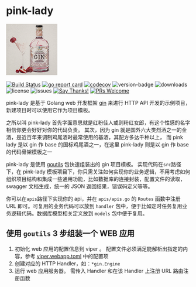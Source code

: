 # pink-lady

![proj-icon](./misc/logo.png)

[![Build Status](https://travis-ci.org/axiaoxin/pink-lady.svg?branch=master)](https://travis-ci.org/axiaoxin/pink-lady)
[![go report card](https://goreportcard.com/badge/github.com/axiaoxin/pink-lady)](https://goreportcard.com/report/github.com/axiaoxin/pink-lady)
[![codecov](https://codecov.io/gh/axiaoxin/pink-lady/branch/master/graph/badge.svg)](https://codecov.io/gh/axiaoxin/pink-lady)
![version-badge](https://img.shields.io/github/release/axiaoxin/pink-lady.svg)
![downloads](https://img.shields.io/github/downloads/axiaoxin/pink-lady/total.svg)
![license](https://img.shields.io/github/license/axiaoxin/pink-lady.svg)
![issues](https://img.shields.io/github/issues/axiaoxin/pink-lady.svg)
[![Say Thanks!](https://img.shields.io/badge/Say%20Thanks-!-1EAEDB.svg)](https://saythanks.io/to/axiaoxin)
[![PRs Welcome](https://img.shields.io/badge/PRs-welcome-brightgreen.svg)](https://github.com/axiaoxin/pink-lady/pulls)

pink-lady 是基于 Golang web 开发框架 [gin](https://github.com/gin-gonic/gin)
来进行 HTTP API 开发的示例项目，新建项目时可以使用它作为项目模板。

之所以叫 pink-lady 首先字面意思就是红粉佳人或则粉红女郎，有这个性感的名字相信你更会好好对你的代码负责。
其次，因为 gin 就是国外六大类烈酒之一的金酒，是近百年来调制鸡尾酒时最常使用的基酒，其配方多达千种以上，
而 pink lady 是以 gin 作 base 的国标鸡尾酒之一，在这里 pink-lady 则是以 gin 作 base 的代码骨架模板之一

pink-lady 是使用 [goutils](http://github.com/axiaoxin-com/goutils) 包快速组装出的 gin 项目模板。
实现代码在`src`路径下，在 pink-lady 模板项目下，你只需关注如何实现你的业务逻辑，不用考虑如何组织项目结构和集成一些通用功能，比如数据库的连接封装，配置文件的读取，swagger 文档生成，统一的 JSON 返回结果，错误码定义等等。

你可以在`apis`路径下实现你的 api，并在 `apis/apis.go` 的 `Routes` 函数中注册 URL 即可。可复用的业务代码可以放到 `handler` 包中，便于比如定时任务复用业务逻辑代码。数据库模型相关定义放到 `models` 包中便于复用。

## 使用 `goutils` 3 步组装一个 WEB 应用

1. 初始化 web 应用的配置信息到 viper 。
   配置文件必须满足能解析出指定的内容，参考 [viper.webapp.toml](./src/viper/webapp.toml) 中的配置项
2. 创建对应的 HTTP Handler，如：`*gin.Engine`
3. 运行 web 应用服务器。
   需传入 Handler 和在该 Handler 上注册 URL 路由注册函数
